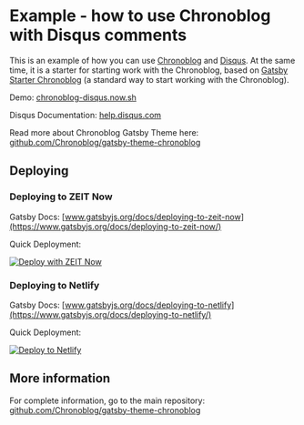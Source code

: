 # Example - how to use Chronoblog with Disqus comments

This is an example of how you can use [Chronoblog](https://github.com/Chronoblog/gatsby-theme-chronoblog) and [Disqus](disqus.com). At the same time, it is a starter for starting work with the Chronoblog, based on [Gatsby Starter Chronoblog](https://github.com/Chronoblog/gatsby-starter-chronoblog) (a standard way to start working with the Chronoblog).

Demo: [chronoblog-disqus.now.sh](https://chronoblog-disqus.now.sh)

Disqus Documentation: [help.disqus.com](https://help.disqus.com/en/articles/1717258-web-integration)

Read more about Chronoblog Gatsby Theme here: [github.com/Chronoblog/gatsby-theme-chronoblog](https://github.com/Chronoblog/gatsby-theme-chronoblog)

## Deploying

### Deploying to ZEIT Now

Gatsby Docs: [www.gatsbyjs.org/docs/deploying-to-zeit-now](https://www.gatsbyjs.org/docs/deploying-to-zeit-now/)

Quick Deployment:

[![Deploy with ZEIT Now](https://zeit.co/button)](https://zeit.co/new/project?template=https://github.com/Chronoblog/gatsby-starter-chronoblog-disqus)

### Deploying to Netlify

Gatsby Docs: [www.gatsbyjs.org/docs/deploying-to-netlify](https://www.gatsbyjs.org/docs/deploying-to-netlify/)

Quick Deployment:

[![Deploy to Netlify](https://www.netlify.com/img/deploy/button.svg)](https://app.netlify.com/start/deploy?repository=https://github.com/Chronoblog/gatsby-starter-chronoblog-disqus)

## More information

For complete information, go to the main repository: [github.com/Chronoblog/gatsby-theme-chronoblog](https://github.com/Chronoblog/gatsby-theme-chronoblog)
